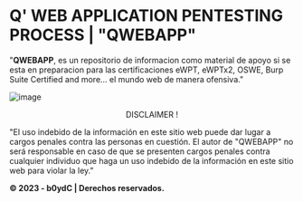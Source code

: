 # Q' WEB APPLICATION PENTESTING PROCESS | "QWEBAPP"

"**QWEBAPP**, es un repositorio de informacion como material de apoyo si se esta en preparacion para las certificaciones eWPT, eWPTx2, OSWE, Burp Suite Certified and more... el mundo web de manera ofensiva." 

![image](https://user-images.githubusercontent.com/39641738/227566321-78919bf5-0219-4acb-8bff-a4b6e06505d4.png)

<p align="center">
DISCLAIMER !

"El uso indebido de la información en este sitio web puede dar lugar a cargos penales contra las personas en cuestión. El autor de "QWEBAPP" no será responsable en caso de que se presenten cargos penales contra cualquier individuo que haga un uso indebido de la información en este sitio web para violar la ley."
</p>

**© 2023 - b0ydC | Derechos reservados.**
